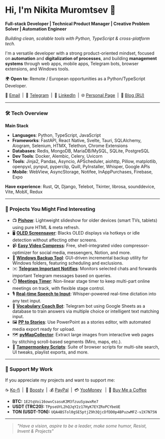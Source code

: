 # Hi, I'm Nikita Muromtsev 👋

**Full-stack Developer | Technical Product Manager | Creative Problem Solver | Automation Engineer**

_Building clean, scalable tools with Python, TypeScript & cross-platform tech._

I'm a versatile developer with a strong product-oriented mindset, focused on **automation** and **digitalization of processes**, and building **management systems** through web apps, mobile apps, Telegram bots, browser extensions, and Windows tools.

🌍 **Open to:** Remote / European opportunities as a Python/TypeScript Developer.

📧 [Email](mailto:nikmedoed@gmail.com) | 💬 [Telegram](https://t.me/nikmedoed) | 🔗 [LinkedIn](https://www.linkedin.com/in/muromcevn) | 🌐 [Personal Page](https://nikmedoed.github.io) | 📝 [Blog (RU)](https://t.me/etonikmedoed)

---

### 🛠 Tech Overview

**Main Stack**

- **Languages**: Python, TypeScript, JavaScript
- **Frameworks**: FastAPI, React Native, Svelte, Tauri, SQLAlchemy, Aiogram, Selenium, HTMX, Telethon, Chrome Extensions
- **Databases**: Redis, MongoDB, MariaDB/MySQL, SQLite, PostgreSQL
- **Dev Tools**: Docker, Alembic, Celery, Uvicorn
- **Tools**: Jinja2, Pandas, Asyncio, APScheduler, aiohttp, Pillow, matplotlib, openpyxl, pynput, pyperclip, Quill, PyInstaller, Whisper, Google APIs
- **Mobile**: WebView, AsyncStorage, Notifee, InAppPurchases, Firebase, Expo

**Have experience**: Rust, Qt, Django, Telebot, Tkinter, librosa, sounddevice, Vite, MobX, Redux

---

### 🚀 Projects You Might Find Interesting

- 📺 [**Pishow**](https://github.com/nikmedoed/pishow): Lightweight slideshow for older devices (smart TVs, tablets) using pure HTML & meta refresh.
- 🖥️ [**OLED Screensaver**](https://github.com/nikmedoed/oled_screensaver): Blacks OLED displays via hotkeys or idle detection without affecting other screens.
- 📹 [**Easy Video Compress**](https://github.com/nikmedoed/easy-video-compress): Free, shell-integrated video compressor-optimizer for social media, messengers, Notion, and more.
- 💾 [**Windows Backup Tool**](https://github.com/nikmedoed/windows_backup_tool): GUI-driven incremental backup utility for Windows folders, featuring scheduling and exclusions.
- ✉️ [**Telegram Important Notifies**](https://github.com/nikmedoed/Telegram-important-notifies): Monitors selected chats and forwards important Telegram messages based on queries.
- ⏱️ [**Meetings Timer**](https://github.com/nikmedoed/meetings-timer): Non-linear stage timer to keep multi-part online meetings on track, with flexible stage control.
- 🎙️ [**Real-time Speech to Input**](https://github.com/nikmedoed/speech_to_input): Whisper-powered real-time dictation into any text input.
- 🧠 [**Vocabulary Coach Bot**](https://github.com/nikmedoed/vocabulary_coach_bot): Telegram bot using Google Sheets as a database to train answers via multiple choice or intelligent text matching input.
- 🖼️ [**PP to Stories**](https://github.com/nikmedoed/PP_to_stories): Use PowerPoint as a stories editor, with automated media export ready for upload.
- 🗺️ [**pyMapCollector**](https://github.com/nikmedoed/pyMapCollector): Extract large images from interactive web pages by stitching scroll-based segments (Miro, maps, etc.).
- 🧰 [**Tampermonkey Scripts**](https://github.com/nikmedoed/myTampermonkeyScripts): Suite of browser scripts for multi-site search, UI tweaks, playlist exports, and more.

---

### 💖 Support My Work

If you appreciate my projects and want to support me:

☕ [Ko-fi](https://ko-fi.com/nikmedoed) | 💎 [Boosty](https://boosty.to/nikmedoed/donate) | 💰 [PayPal](https://paypal.me/etonikmedoed) | 💳 [YooMoney](https://yoomoney.ru/to/4100119049495394)  | 🍺 [Buy Me a Coffee](https://buymeacoffee.com/nikmedoed)

- **BTC:** `1E2tqVoi16owvCsasuK3M3fzuuSyawxRe7`
- **USDT (TRC20):** `TPpseUYL2hQJqY2z17HyK7EYZRoPCYbeUE`
- **TON (USDT-TON):** `UQA4BSTol0gSE5ptjZ9h3QjcDfDD0p4BPuzwMFZ-v2X7N75N`

---

> _"Have a vision, aspire to be a leader, make some humor, Resist, Invent & Projects"_
